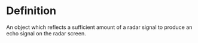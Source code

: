 # Definition

An object which reflects a sufficient amount of a radar signal to
produce an echo signal on the radar screen.
